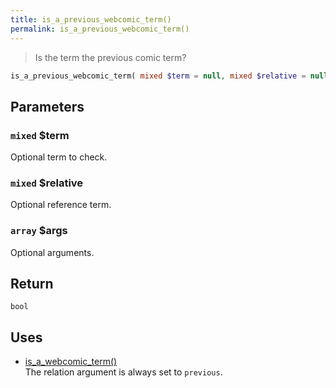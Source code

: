 ```yaml
---
title: is_a_previous_webcomic_term()
permalink: is_a_previous_webcomic_term()
---
```


> Is the term the previous comic term?

```php
is_a_previous_webcomic_term( mixed $term = null, mixed $relative = null, array $args = [] ) : bool
```

## Parameters

### `mixed` $term
Optional term to check.

### `mixed` $relative
Optional reference term.

### `array` $args
Optional arguments.

## Return

`bool`

## Uses
- [is_a_webcomic_term()](is_a_webcomic_term())  
The relation argument is always set to `previous`.
